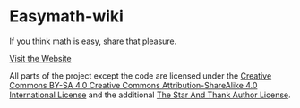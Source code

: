 # Easymath-wiki
 If you think math is easy, share that pleasure.
 
[Visit the Website](https://easymath-wiki.org/)

All parts of the project except the code are licensed under the [Creative Commons BY-SA 4.0 Creative Commons Attribution-ShareAlike 4.0 International License](https://creativecommons.org/licenses/by-sa/4.0/deed.en) and the additional [The Star And Thank Author License](https://github.com/zTrix/sata-license).
